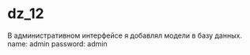 # dz_12

В административном интерфейсе я добавлял модели в базу данных. name: admin  password: admin
